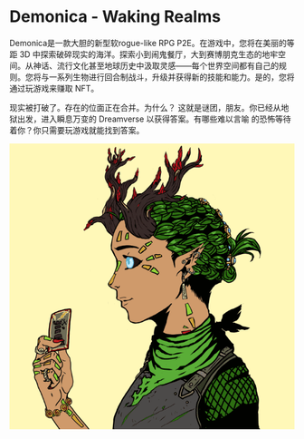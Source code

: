 # Demonica - Waking Realms

Demonica是一款大胆的新型软rogue-like RPG P2E。在游戏中，您将在美丽的等距 3D 中探索破碎现实的海洋。探索小到闹鬼餐厅，大到赛博朋克生态的地牢空间。从神话、流行文化甚至地球历史中汲取灵感——每个世界空间都有自己的规则。您将与一系列生物进行回合制战斗，升级并获得新的技能和能力。是的，您将通过玩游戏来赚取 NFT。

现实被打破了。存在的位面正在合并。为什么？
这就是谜团，朋友。你已经从地狱出发，进入瞬息万变的
Dreamverse 以获得答案。有哪些难以言喻
的恐怖等待着你？你只需要玩游戏就能找到答案。

![nft](unnamed.png)
